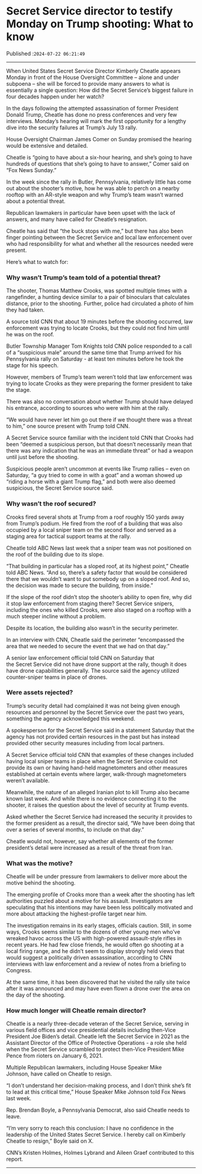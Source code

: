 # Secret Service director to testify Monday on Trump shooting: What to know

Published :`2024-07-22 06:21:49`

---

When United States Secret Service Director Kimberly Cheatle appears Monday in front of the House Oversight Committee – alone and under subpoena – she will be forced to provide many answers to what is essentially a single question: How did the Secret Service’s biggest failure in four decades happen under her watch?

In the days following the attempted assassination of former President Donald Trump, Cheatle has done no press conferences and very few interviews. Monday’s hearing will mark the first opportunity for a lengthy dive into the security failures at Trump’s July 13 rally.

House Oversight Chairman James Comer on Sunday promised the hearing would be extensive and detailed.

Cheatle is “going to have about a six-hour hearing, and she’s going to have hundreds of questions that she’s going to have to answer,” Comer said on “Fox News Sunday.”

In the week since the rally in Butler, Pennsylvania, relatively little has come out about the shooter’s motive, how he was able to perch on a nearby rooftop with an AR-style weapon and why Trump’s team wasn’t warned about a potential threat.

Republican lawmakers in particular have been upset with the lack of answers, and many have called for Cheatle’s resignation.

Cheatle has said that “the buck stops with me,” but there has also been finger pointing between the Secret Service and local law enforcement over who had responsibility for what and whether all the resources needed were present.

Here’s what to watch for:

### Why wasn’t Trump’s team told of a potential threat?

The shooter, Thomas Matthew Crooks, was spotted multiple times with a rangefinder, a hunting device similar to a pair of binoculars that calculates distance, prior to the shooting. Further, police had circulated a photo of him they had taken.

A source told CNN that about 19 minutes before the shooting occurred, law enforcement was trying to locate Crooks, but they could not find him until he was on the roof.

Butler Township Manager Tom Knights told CNN police responded to a call of a “suspicious male” around the same time that Trump arrived for his Pennsylvania rally on Saturday - at least ten minutes before he took the stage for his speech.

However, members of Trump’s team weren’t told that law enforcement was trying to locate Crooks as they were preparing the former president to take the stage.

There was also no conversation about whether Trump should have delayed his entrance, according to sources who were with him at the rally.

“We would have never let him go out there if we thought there was a threat to him,” one source present with Trump told CNN.

A Secret Service source familiar with the incident told CNN that Crooks had been “deemed a suspicious person, but that doesn’t necessarily mean that there was any indication that he was an immediate threat” or had a weapon until just before the shooting.

Suspicious people aren’t uncommon at events like Trump rallies – even on Saturday, “a guy tried to come in with a goat” and a woman showed up “riding a horse with a giant Trump flag,” and both were also deemed suspicious, the Secret Service source said.

### Why wasn’t the roof secured?

Crooks fired several shots at Trump from a roof roughly 150 yards away from Trump’s podium. He fired from the roof of a building that was also occupied by a local sniper team on the second floor and served as a staging area for tactical support teams at the rally.

Cheatle told ABC News last week that a sniper team was not positioned on the roof of the building due to its slope.

“That building in particular has a sloped roof, at its highest point,” Cheatle told ABC News. “And so, there’s a safety factor that would be considered there that we wouldn’t want to put somebody up on a sloped roof. And so, the decision was made to secure the building, from inside.”

If the slope of the roof didn’t stop the shooter’s ability to open fire, why did it stop law enforcement from staging there? Secret Service snipers, including the ones who killed Crooks, were also staged on a rooftop with a much steeper incline without a problem.

Despite its location, the building also wasn’t in the security perimeter.

In an interview with CNN, Cheatle said the perimeter “encompassed the area that we needed to secure the event that we had on that day.”

A senior law enforcement official told CNN on Saturday that the Secret Service did not have drone support at the rally, though it does have drone capabilities generally. The source said the agency utilized counter-sniper teams in place of drones.

### Were assets rejected?

Trump’s security detail had complained it was not being given enough resources and personnel by the Secret Service over the past two years, something the agency acknowledged this weekend.

A spokesperson for the Secret Service said in a statement Saturday that the agency has not provided certain resources in the past but has instead provided other security measures including from local partners.

A Secret Service official told CNN that examples of these changes included having local sniper teams in place when the Secret Service could not provide its own or having hand-held magnetometers and other measures established at certain events where larger, walk-through magnetometers weren’t available.

Meanwhile, the nature of an alleged Iranian plot to kill Trump also became known last week. And while there is no evidence connecting it to the shooter, it raises the question about the level of security at Trump events.

Asked whether the Secret Service had increased the security it provides to the former president as a result, the director said, “We have been doing that over a series of several months, to include on that day.”

Cheatle would not, however, say whether all elements of the former president’s detail were increased as a result of the threat from Iran.

### What was the motive?

Cheatle will be under pressure from lawmakers to deliver more about the motive behind the shooting.

The emerging profile of Crooks more than a week after the shooting has left authorities puzzled about a motive for his assault. Investigators are speculating that his intentions may have been less politically motivated and more about attacking the highest-profile target near him.

The investigation remains in its early stages, officials caution. Still, in some ways, Crooks seems similar to the dozens of other young men who’ve wreaked havoc across the US with high-powered assault-style rifles in recent years. He had few close friends, he would often go shooting at a local firing range, and he didn’t seem to display strongly held views that would suggest a politically driven assassination, according to CNN interviews with law enforcement and a review of notes from a briefing to Congress.

At the same time, it has been discovered that he visited the rally site twice after it was announced and may have even flown a drone over the area on the day of the shooting.

### How much longer will Cheatle remain director?

Cheatle is a nearly three-decade veteran of the Secret Service, serving in various field offices and vice presidential details including then-Vice President Joe Biden’s detail. Cheatle left the Secret Service in 2021 as the Assistant Director of the Office of Protective Operations - a role she held when the Secret Service scrambled to protect then-Vice President Mike Pence from rioters on January 6, 2021.

Multiple Republican lawmakers, including House Speaker Mike Johnson, have called on Cheatle to resign.

“I don’t understand her decision-making process, and I don’t think she’s fit to lead at this critical time,” House Speaker Mike Johnson told Fox News last week.

Rep. Brendan Boyle, a Pennsylvania Democrat, also said Cheatle needs to leave.

“I’m very sorry to reach this conclusion: I have no confidence in the leadership of the United States Secret Service. I hereby call on Kimberly Cheatle to resign,” Boyle said on X.

CNN’s Kristen Holmes, Holmes Lybrand and Aileen Graef contributed to this report.

---

